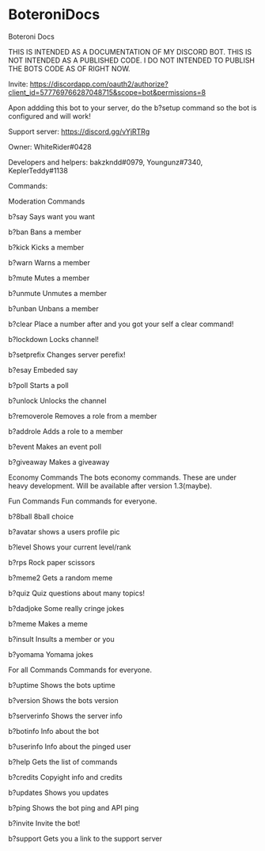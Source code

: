 # BoteroniDocs
Boteroni Docs

THIS IS INTENDED AS A DOCUMENTATION OF MY DISCORD BOT. THIS IS NOT INTENDED AS A PUBLISHED CODE. I DO NOT INTENDED TO PUBLISH THE BOTS CODE AS OF RIGHT NOW.

Invite: https://discordapp.com/oauth2/authorize?client_id=577769766287048715&scope=bot&permissions=8

Apon addding this bot to your server, do the b?setup command so the bot is configured and will work!

Support server: https://discord.gg/vYjRTRg

Owner: WhiteRider#0428

Developers and helpers: bakzkndd#0979, Youngunz#7340, KeplerTeddy#1138


Commands:

Moderation Commands

b?say Says want you want

b?ban Bans a member

b?kick Kicks a member

b?warn Warns a member

b?mute Mutes a member

b?unmute Unmutes a member

b?unban Unbans a member

b?clear Place a number after and you got your self a clear command!

b?lockdown Locks channel!

b?setprefix Changes server perefix!

b?esay Embeded say

b?poll Starts a poll

b?unlock Unlocks the channel

b?removerole Removes a role from a member

b?addrole Adds a role to a member

b?event Makes an event poll

b?giveaway Makes a giveaway

Economy Commands The bots economy commands. These are under heavy development. Will be available after version 1.3(maybe).

Fun Commands Fun commands for everyone.

b?8ball 8ball choice

b?avatar shows a users profile pic

b?level Shows your current level/rank

b?rps Rock paper scissors

b?meme2 Gets a random meme

b?quiz Quiz questions about many topics!

b?dadjoke Some really cringe jokes

b?meme Makes a meme

b?insult Insults a member or you

b?yomama Yomama jokes

For all Commands Commands for everyone.

b?uptime Shows the bots uptime

b?version Shows the bots version

b?serverinfo Shows the server info

b?botinfo Info about the bot

b?userinfo Info about the pinged user

b?help Gets the list of commands

b?credits Copyight info and credits

b?updates Shows you updates

b?ping Shows the bot ping and API ping

b?invite Invite the bot!

b?support Gets you a link to the support server
